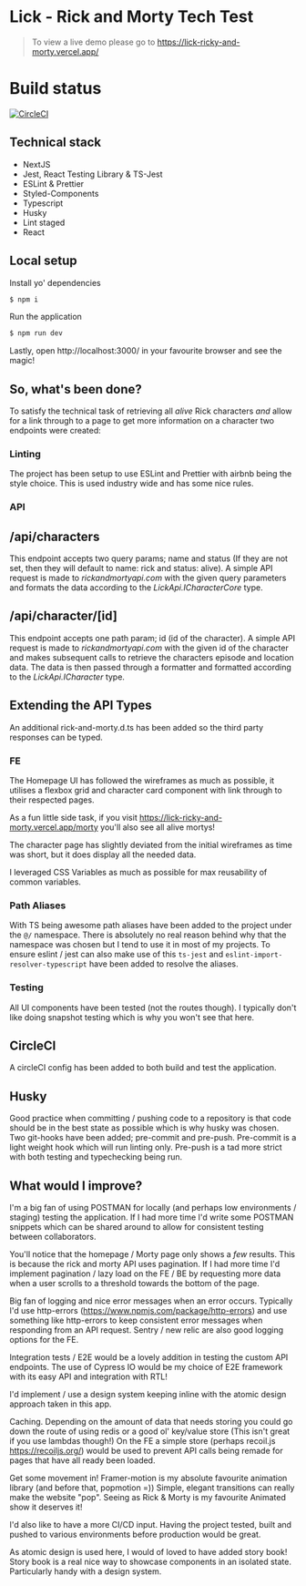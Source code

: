 

# Lick - Rick and Morty Tech Test

> To view a live demo please go to https://lick-ricky-and-morty.vercel.app/

# Build status
[![CircleCI](https://circleci.com/gh/derozn/lick-ricky-and-morty/tree/main.svg?style=svg)](https://circleci.com/gh/derozn/lick-ricky-and-morty/tree/main)

## Technical stack
- NextJS
- Jest, React Testing Library & TS-Jest
- ESLint & Prettier
- Styled-Components
- Typescript
- Husky
- Lint staged
- React

## Local setup
Install yo' dependencies
```bash
$ npm i
```

Run the application
```bash
$ npm run dev
```

Lastly, open http://localhost:3000/ in your favourite browser and see the magic!

## So, what's been done?
To satisfy the technical task of retrieving all *alive* Rick characters *and* allow for a link through to a page to get more information on a character two endpoints were created:

### Linting
The project has been setup to use ESLint and Prettier with airbnb being the style choice. This is used industry wide and has some nice rules. 


### API
**/api/characters**
---
This endpoint accepts two query params; name and status (If they are not set, then they will default to name: rick and status: alive). A simple API request is made to *rickandmortyapi.com* with the given query parameters and formats the data according to the *LickApi.ICharacterCore* type. 

**/api/character/[id]**
---
This endpoint accepts one path param; id (id of the character). A simple API request is made to *rickandmortyapi.com* with the given id of the character and makes subsequent calls to retrieve the characters episode and location data. The data is then passed through a formatter and formatted according to the *LickApi.ICharacter* type.

**Extending the API Types**
---
An additional rick-and-morty.d.ts has been added so the third party responses can be typed.

### FE
The Homepage UI has followed the wireframes as much as possible, it utilises a flexbox grid and character card component with link through to their respected pages.

As a fun little side task, if you visit https://lick-ricky-and-morty.vercel.app/morty you'll also see all alive mortys!

The character page has slightly deviated from the initial wireframes as time was short, but it does display all the needed data.

I leveraged CSS Variables as much as possible for max reusability of common variables.

### Path Aliases
With TS being awesome path aliases have been added to the project under the `@/` namespace. There is absolutely no real reason behind why that the namespace was chosen but I tend to use it in most of my projects. To ensure eslint / jest can also make use of this `ts-jest` and `eslint-import-resolver-typescript` have been added to resolve the aliases.

### Testing
All UI components have been tested (not the routes though). I typically don't like doing snapshot testing which is why you won't see that here.

## CircleCI
A circleCI config has been added to both build and test the application.

## Husky
Good practice when committing / pushing code to a repository is that code should be in the best state as possible which is why husky was chosen. Two git-hooks have been added; pre-commit and pre-push. Pre-commit is a light weight hook which will run linting only. Pre-push is a tad more strict with both testing and typechecking being run.

## What would I improve?
I'm a big fan of using POSTMAN for locally (and perhaps low environments / staging) testing the application. If I had more time I'd write some POSTMAN snippets which can be shared around to allow for consistent testing between collaborators.

You'll notice that the homepage / Morty page only shows a *few* results. This is because the rick and morty API uses pagination. If I had more time I'd implement pagination / lazy load on the FE / BE by requesting more data when a user scrolls to a threshold towards the bottom of the page.

Big fan of logging and nice error messages when an error occurs. Typically I'd use http-errors (https://www.npmjs.com/package/http-errors) and 
use something like http-errors to keep consistent error messages when responding from an API request. Sentry / new relic are also good logging options for the FE.

Integration tests / E2E would be a lovely addition in testing the custom API endpoints. The use of Cypress IO would be my choice of E2E framework with its easy API and integration with RTL!

I'd implement / use a design system keeping inline with the atomic design approach taken in this app.

Caching. Depending on the amount of data that needs storing you could go down the route of using redis or a good ol' key/value store (This isn't great if you use lambdas though!) On the FE a simple store (perhaps recoil.js https://recoiljs.org/) would be used to prevent API calls being remade for pages that have all ready been loaded.

Get some movement in! Framer-motion is my absolute favourite animation library (and before that, popmotion =)) Simple, elegant transitions can really make the website "pop". Seeing as Rick & Morty is my favourite Animated show it deserves it!

I'd also like to have a more CI/CD input. Having the project tested, built and pushed to various environments before production would be great.

As atomic design is used here, I would of loved to have added story book! Story book is a real nice way to showcase components in an isolated state. Particularly handy with a design system.